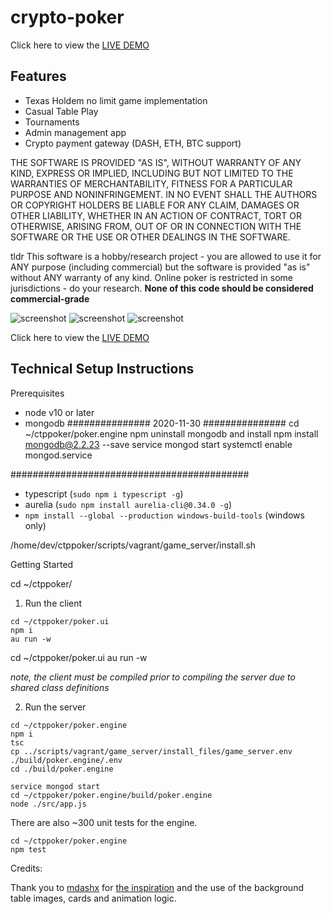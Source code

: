 ﻿# crypto-poker
 
 Click here to view the [LIVE DEMO](https://troyshouse.poker/)

Features
---
* Texas Holdem no limit game implementation
* Casual Table Play
* Tournaments
* Admin management app
* Crypto payment gateway (DASH, ETH, BTC support)

 THE SOFTWARE IS PROVIDED "AS IS", WITHOUT WARRANTY OF ANY KIND, EXPRESS OR IMPLIED, INCLUDING BUT NOT LIMITED TO THE WARRANTIES OF MERCHANTABILITY, FITNESS FOR A PARTICULAR PURPOSE AND NONINFRINGEMENT. IN NO EVENT SHALL THE AUTHORS OR COPYRIGHT HOLDERS BE LIABLE FOR ANY CLAIM, DAMAGES OR OTHER LIABILITY, WHETHER IN AN ACTION OF CONTRACT, TORT OR OTHERWISE, ARISING FROM, OUT OF OR IN CONNECTION WITH THE SOFTWARE OR THE USE OR OTHER DEALINGS IN THE SOFTWARE.
 
 tldr
 This software is a hobby/research project - you are allowed to use it for ANY purpose (including commercial) but the software is provided "as is" without ANY warranty of any kind. Online poker is restricted in some jurisdictions - do your research. **None of this code should be considered commercial-grade**
 
 ![screenshot](https://i.imgur.com/aLDDolt.png "Screenshot")
 ![screenshot](https://i.imgur.com/3jfNjfQ.png "Admin 1")
 ![screenshot](https://i.imgur.com/jUEddky.png "Admin 2")


Click here to view the [LIVE DEMO](https://troyshouse.poker/)




Technical Setup Instructions
---

Prerequisites
* node v10 or later
* mongodb
############### 2020-11-30  ###############
cd ~/ctppoker/poker.engine
npm uninstall mongodb
 and install
npm install mongodb@2.2.23 --save
service mongod start
systemctl enable mongod.service

###########################################

* typescript (`sudo npm i typescript -g`)
* aurelia (`sudo npm install aurelia-cli@0.34.0 -g`)
* `npm install --global --production windows-build-tools` (windows only)

/home/dev/ctppoker/scripts/vagrant/game_server/install.sh

Getting Started

cd ~/ctppoker/

1) Run the client
```
cd ~/ctppoker/poker.ui
npm i
au run -w
```
cd ~/ctppoker/poker.ui
au run -w

*note, the client must be compiled prior to compiling the server due to shared class definitions*

2) Run the server
```
cd ~/ctppoker/poker.engine
npm i
tsc
cp ../scripts/vagrant/game_server/install_files/game_server.env ./build/poker.engine/.env
cd ./build/poker.engine

service mongod start
cd ~/ctppoker/poker.engine/build/poker.engine
node ./src/app.js
```

There are also ~300 unit tests for the engine.
```
cd ~/ctppoker/poker.engine
npm test
```


Credits:

Thank you to [mdashx](https://github.com/mdashx) for [the inspiration](https://github.com/mdashx/pangea-poker-frontend) and the use of the background table images, cards and animation logic.

